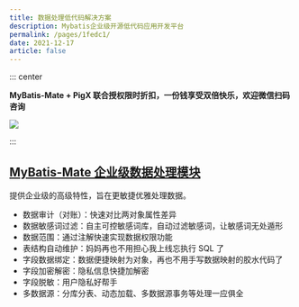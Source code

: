 ```yaml
---
title: 数据处理低代码解决方案
description: Mybatis企业级开源低代码应用开发平台
permalink: /pages/1fedc1/
date: 2021-12-17
article: false
---
```


::: center

**MyBatis-Mate + PigX 联合授权限时折扣，一份钱享受双倍快乐，欢迎微信扫码咨询**

<img align="center" src="/img/mybatis-mate-pig.png"/>

:::

## [MyBatis-Mate 企业级数据处理模块](https://baomidou.com/pages/1864e1)

提供企业级的高级特性，旨在更敏捷优雅处理数据。

- 数据审计（对账）：快速对比两对象属性差异
- 数据敏感词过滤：自主可控敏感词库，自动过滤敏感词，让敏感词无处遁形
- 数据范围：通过注解快速实现数据权限功能
- 表结构自动维护：妈妈再也不用担心我上线忘执行 SQL 了
- 字段数据绑定：数据便捷映射为对象，再也不用手写数据映射的胶水代码了
- 字段加密解密：隐私信息快捷加解密
- 字段脱敏：用户隐私好帮手
- 多数据源：分库分表、动态加载、多数据源事务等处理一应俱全
